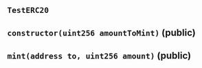 ## `TestERC20`

## `constructor(uint256 amountToMint)` (public)

## `mint(address to, uint256 amount)` (public)

